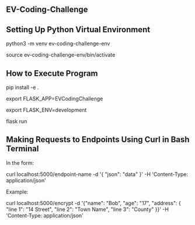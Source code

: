 ## EV-Coding-Challenge
## Setting Up Python Virtual Environment
python3 -m venv ev-coding-challenge-env

source ev-coding-challenge-env/bin/activate

## How to Execute Program
pip install -e .

export FLASK_APP=EVCodingChallenge

export FLASK_ENV=development

flask run

## Making Requests to Endpoints Using Curl in Bash Terminal
In the form:

curl localhost:5000/endpoint-name -d '{ "json": "data" }' -H 'Content-Type: application/json'

Example:

curl localhost:5000/encrypt -d '{"name": "Bob", "age": "17", "address": { "line 1": "14 Street", "line 2": "Town Name", "line 3": "County" }}' -H 'Content-Type: application/json'

